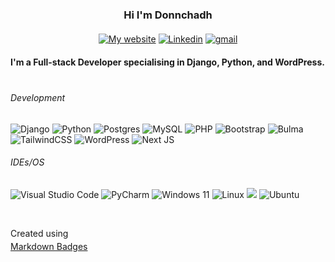 
 <div id="header" align="center">

### Hi I'm Donnchadh
</div>


<div id="header" align="center" style="margin-top: 20px;">

[![My website](https://img.shields.io/badge/website-000000?style=for-the-badge&logo=About.me&logoColor=white&labelColor=gray)](https://portfolio.litedev.dev/) [![Linkedin](https://img.shields.io/badge/LinkedIn-0077B5?style=for-the-badge&logo=linkedin&logoColor=white)](https://www.linkedin.com/in/donnchadh-mc-ginley/) [![gmail](https://img.shields.io/badge/Gmail-D14836?style=for-the-badge&logo=gmail&logoColor=white)](mailto:mcginley.donn@gmail.com?subject=Fullstack%20develiper%20query)
</div>


<div id="header" align="start" style="margin-top: 20px;">

**I'm a Full-stack Developer specialising in Django, Python, and WordPress.**
</div>


<div id="header" align="center" style="margin-top: 40px; max-width: ">
<div id="header" align="start" style="max-width: 1000px">

###### Development

<!-- https://github.com/Ileriayo/markdown-badges -->
 ![Django](https://img.shields.io/badge/django-%23092E20.svg?style=for-the-badge&logo=django&logoColor=white) ![Python](https://img.shields.io/badge/python-3670A0?style=for-the-badge&logo=python&logoColor=ffdd54) ![Postgres](https://img.shields.io/badge/postgres-%23316192.svg?style=for-the-badge&logo=postgresql&logoColor=white) ![MySQL](https://img.shields.io/badge/mysql-4479A1.svg?style=for-the-badge&logo=mysql&logoColor=white) ![PHP](https://img.shields.io/badge/php-%23777BB4.svg?style=for-the-badge&logo=php&logoColor=white) ![Bootstrap](https://img.shields.io/badge/bootstrap-%238511FA.svg?style=for-the-badge&logo=bootstrap&logoColor=white) ![Bulma](https://img.shields.io/badge/bulma-00D0B1?style=for-the-badge&logo=bulma&logoColor=white) ![TailwindCSS](https://img.shields.io/badge/tailwindcss-%2338B2AC.svg?style=for-the-badge&logo=tailwind-css&logoColor=white)
![WordPress](https://img.shields.io/badge/WordPress-%23117AC9.svg?style=for-the-badge&logo=WordPress&logoColor=white) ![Next JS](https://img.shields.io/badge/Next-black?style=for-the-badge&logo=next.js&logoColor=white)
</div>


<div id="header" align="start" style="max-width: 1000px">

###### IDEs/OS
![Visual Studio Code](https://img.shields.io/badge/Visual%20Studio%20Code-0078d7.svg?style=for-the-badge&logo=visual-studio-code&logoColor=white) ![PyCharm](https://img.shields.io/badge/pycharm-143?style=for-the-badge&logo=pycharm&logoColor=black&color=black&labelColor=green)
![Windows 11](https://img.shields.io/badge/Windows%2011-%230079d5.svg?style=for-the-badge&logo=Windows%2011&logoColor=white) ![Linux](https://img.shields.io/badge/Linux-FCC624?style=for-the-badge&logo=linux&logoColor=black) ![](https://img.shields.io/badge/Fedora-294172?style=for-the-badge&logo=fedora&logoColor=white) ![Ubuntu](https://img.shields.io/badge/Ubuntu-E95420?style=for-the-badge&logo=ubuntu&logoColor=white)
</div>


<div id="header" align="start" style="max-width: 1000px">

&nbsp;


<p style="margin-bottom:4px;">Created using</p>
<a href="https://github.com/Ileriayo/markdown-badges" rel="noopener noreferrer" target="_blank">Markdown Badges</a>



</div>


